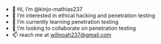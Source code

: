 - 👋 Hi, I’m @kinjo-mathias237
- 👀 I’m interested in ethical hacking and penetration testing
- 🌱 I’m currently learning penetration testing
- 💞️ I’m looking to collaborate on penetration testing
- 📫 reach me at willnoah237@gmail.com

<!---
kinjo237/kinjo237 is a ✨ special ✨ repository because its `README.md` (this file) appears on your GitHub profile.
You can click the Preview link to take a look at your changes.
--->
